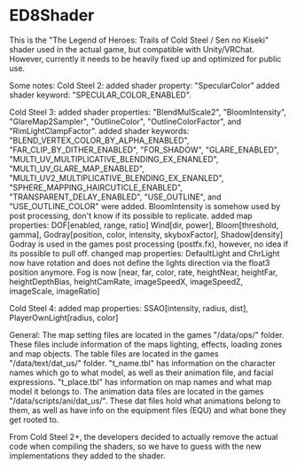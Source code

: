 # ED8Shader
This is the "The Legend of Heroes: Trails of Cold Steel / Sen no Kiseki" shader used in the actual game, but compatible with Unity/VRChat. However, currently it needs to be heavily fixed up and optimized for public use.

Some notes:
Cold Steel 2:
added shader property: "SpecularColor"
added shader keyword: "SPECULAR_COLOR_ENABLED".

Cold Steel 3: 
added shader properties: "BlendMulScale2", "BloomIntensity", "GlareMap2Sampler", "OutlineColor", "OutlineColorFactor", and "RimLightClampFactor". 
added shader keywords: "BLEND_VERTEX_COLOR_BY_ALPHA_ENABLED", "FAR_CLIP_BY_DITHER_ENABLED", "FOR_SHADOW", "GLARE_ENABLED", "MULTI_UV_MULTIPLICATIVE_BLENDING_EX_ENANLED", "MULTI_UV_GLARE_MAP_ENABLED", "MULTI_UV2_MULTIPLICATIVE_BLENDING_EX_ENANLED", "SPHERE_MAPPING_HAIRCUTICLE_ENABLED", "TRANSPARENT_DELAY_ENABLED", "USE_OUTLINE", and "USE_OUTLINE_COLOR" were added. 
BloomIntensity is somehow used by post processing, don't know if its possible to replicate.
added map properties: DOF[enabled, range, ratio] Wind[dir, power], Bloom[threshold, gamma], Godray[position, color, intensity, skyboxFactor], Shadow[density]
Godray is used in the games post processing (postfx.fx), however, no idea if its possible to pull off.
changed map properties: DefaultLight and ChrLight now have rotation and does not define the lights direction via the float3 position anymore. Fog is now [near, far, color, rate, heightNear, heightFar, heightDepthBias, heightCamRate, imageSpeedX, imageSpeedZ, imageScale, imageRatio]

Cold Steel 4:
added map properties: SSAO[intensity, radius, dist], PlayerOwnLight[radius, color]

General:
The map setting files are located in the games "/data/ops/" folder. These files include information of the maps lighting, effects, loading zones and map objects.
The table files are located in the games "/data/text/dat_us/" folder. "t_name.tbl" has information on the character names which go to what model, as well as their animation file, and facial expressions. "t_place.tbl" has information on map names and what map model it belongs to.
The animation data files are located in the games "/data/scripts/ani/dat_us/". These dat files hold what animations belong to them, as well as have info on the equipment files (EQU) and what bone they get rooted to.

From Cold Steel 2+, the developers decided to actually remove the actual code when compiling the shaders, so we have to guess with the new implementations they added to the shader.
